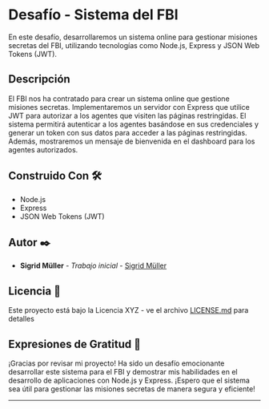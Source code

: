 # Desafío - Sistema del FBI

En este desafío, desarrollaremos un sistema online para gestionar misiones secretas del FBI, utilizando tecnologías como Node.js, Express y JSON Web Tokens (JWT).

## Descripción

El FBI nos ha contratado para crear un sistema online que gestione misiones secretas. Implementaremos un servidor con Express que utilice JWT para autorizar a los agentes que visiten las páginas restringidas. El sistema permitirá autenticar a los agentes basándose en sus credenciales y generar un token con sus datos para acceder a las páginas restringidas. Además, mostraremos un mensaje de bienvenida en el dashboard para los agentes autorizados.

## Construido Con 🛠️

- Node.js
- Express
- JSON Web Tokens (JWT)

## Autor ✒️

- **Sigrid Müller** - _Trabajo inicial_ - [Sigrid Müller](https://github.com/SigridMV)

## Licencia 📄

Este proyecto está bajo la Licencia XYZ - ve el archivo [LICENSE.md](LICENSE.md) para detalles

## Expresiones de Gratitud 🎁

¡Gracias por revisar mi proyecto! Ha sido un desafío emocionante desarrollar este sistema para el FBI y demostrar mis habilidades en el desarrollo de aplicaciones con Node.js y Express. ¡Espero que el sistema sea útil para gestionar las misiones secretas de manera segura y eficiente!

---

